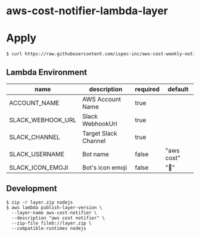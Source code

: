 # aws-cost-notifier-lambda-layer

# Apply

```bash
$ curl https://raw.githubusercontent.com/ispec-inc/aws-cost-weekly-notifier/master/cfn.yaml | bash -
```

## Lambda Environment

| name              | description          | required | default    |
|-------------------|----------------------|----------|------------|
| ACCOUNT_NAME      | AWS Account Name     | true     |            |
| SLACK_WEBHOOK_URL | Slack WebhookUrl     | true     |            |
| SLACK_CHANNEL     | Target Slack Channel | true     |            |
| SLACK_USERNAME    | Bot name             | false    | "aws cost" |
| SLACK_ICON_EMOJI  | Bot's icon emoji     | false    | ":ghost:"  |


## Development

```
$ zip -r layer.zip nodejs
$ aws lambda publish-layer-version \
  --layer-name aws-cost-notifier \
  --description "aws cost notifier" \
  --zip-file fileb://layer.zip \
  --compatible-runtimes nodejs
```
